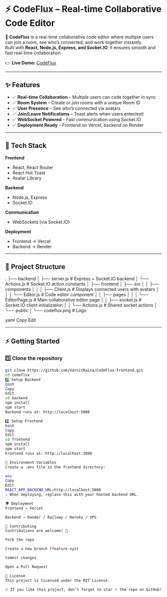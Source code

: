 # ⚡ CodeFlux – Real-time Collaborative Code Editor

🚀 **CodeFlux** is a real-time collaborative code editor where multiple users can join a room, see who’s connected, and work together instantly.  
Built with **React, Node.js, Express, and Socket.IO**, it ensures smooth and fast real-time collaboration.

👉 **Live Demo:** [CodeFlux](https://code-flux-frontend.vercel.app/)

---

## ✨ Features

- ✅ **Real-time Collaboration** – Multiple users can code together in sync  
- ✅ **Room System** – Create or join rooms with a unique Room ID  
- ✅ **User Presence** – See who’s connected via avatars  
- ✅ **Join/Leave Notifications** – Toast alerts when users enter/exit  
- ✅ **WebSocket Powered** – Fast communication using Socket.IO  
- ✅ **Deployment Ready** – Frontend on Vercel, backend on Render  

---

## 🚀 Tech Stack

**Frontend**
- React, React Router  
- React Hot Toast  
- Avatar Library  

**Backend**
- Node.js, Express  
- Socket.IO  

**Communication**
- WebSockets (via Socket.IO)  

**Deployment**
- Frontend → Vercel  
- Backend → Render  

---

## 📂 Project Structure
.
├── backend
│ ├── server.js # Express + Socket.IO backend
│ └── Actions.js # Socket.IO action constants
│
├── frontend
│ ├── src
│ │ ├── components
│ │ │ ├── Client.js # Displays connected users with avatars
│ │ │ └── Editor.js # Code editor component
│ │ ├── pages
│ │ │ └── EditorPage.js # Main collaborative editor page
│ │ ├── socket.js # Socket.IO client initialization
│ │ └── Actions.js # Shared socket actions
│ └── public
│ └── codeflux.png # Logo

yaml
Copy
Edit

---

## ⚡ Getting Started

### 1️⃣ Clone the repository
```bash
git clone https://github.com/VarnitRaina/CodeFlux-Frontend.git
cd codeflux
2️⃣ Setup Backend
bash
Copy
Edit
cd backend
npm install
npm start
Backend runs at: http://localhost:5000

3️⃣ Setup Frontend
bash
Copy
Edit
cd frontend
npm install
npm start
Frontend runs at: http://localhost:3000

🔌 Environment Variables
Create a .env file in the frontend directory:

env
Copy
Edit
REACT_APP_BACKEND_URL=http://localhost:5000
⚠️ When deploying, replace this with your hosted backend URL.

🌍 Deployment
Frontend → Vercel

Backend → Render / Railway / Heroku / VPS

🤝 Contributing
Contributions are welcome! 🚀

Fork the repo

Create a new branch (feature-xyz)

Commit changes

Open a Pull Request

📜 License
This project is licensed under the MIT License.

🔥 If you like this project, don’t forget to star ⭐ the repo on GitHub!
